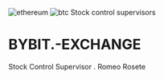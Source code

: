 ![ethereum](https://github.com/Stock-control-supervisors/BYBIT.-EXCHANGE/assets/110788242/e23baaac-f093-45c8-9dd4-8b0d8d880db6)
![btc](https://github.com/Stock-control-supervisors/BYBIT.-EXCHANGE/assets/110788242/c91eab3c-6df3-4872-b85e-05f4356182e5)
Stock control supervisors
# BYBIT.-EXCHANGE
Stock Control Supervisor . Romeo Rosete
